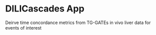 # DILICascades App
Deirve time concordance metrics from TG-GATEs in vivo liver data for events of interest
